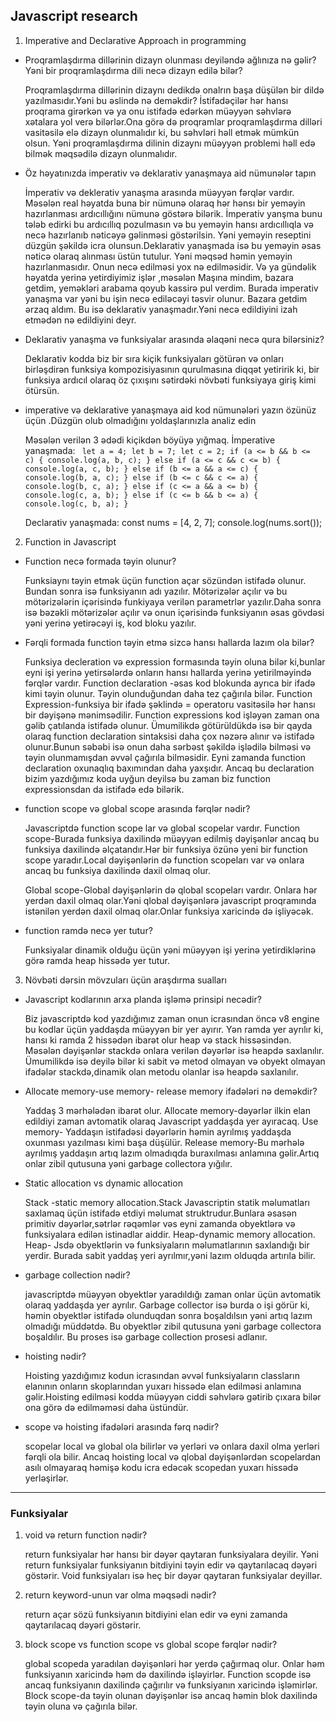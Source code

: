 ## Javascript research
 1. Imperative and Declarative Approach in programming

  - Proqramlaşdırma dillərinin dizayn olunması deyiləndə ağlınıza nə gəlir? Yəni bir proqramlaşdırma dili necə dizayn edilə bilər?
 
    Proqramlaşdırma dillərinin dizaynı dedikdə onalrın başa düşülən bir dildə yazılmasıdır.Yəni bu əslində nə deməkdir? İstifadəçilər hər hansı proqrama girərkən və ya onu istifadə edərkən müəyyən səhvlərə xətalara yol verə bilərlər.Ona görə də proqramlar proqramlaşdırma dilləri vasitəsilə elə dizayn olunmalıdır ki, bu səhvləri həll etmək mümkün olsun. Yəni proqramlaşdırma dilinin dizaynı müəyyən problemi həll edə bilmək məqsədilə dizayn olunmalıdır.

  - Öz həyatınızda imperativ və deklarativ yanaşmaya aid nümunələr tapın

    İmperativ və deklerativ yanaşma arasında müəyyən fərqlər vardır. Məsələn real həyatda buna bir nümunə olaraq hər hənsı bir yeməyin hazırlanması ardıcıllığını nümunə göstərə bilərik. İmperativ yanşma bunu tələb edirki bu ardıcıllıq pozulmasın və bu yeməyin hansı ardıcıllıqla və necə hazırlanıb nəticəyə gəlinməsi göstərilsin. Yəni yeməyin reseptini düzgün şəkildə icra olunsun.Deklarativ yanaşmada isə bu yeməyin əsas nəticə olaraq alınması üstün tutulur. Yəni məqsəd həmin yeməyin hazırlanmasıdır. Onun necə edilməsi yox nə edilməsidir.
    Və ya gündəlik həyatda yerinə yetirdiyimiz işlər ,məsələn Maşına mindim, bazara getdim, yeməkləri arabama qoyub kassirə pul verdim. Burada imperativ yanaşma var yəni bu işin  necə ediləcəyi təsvir olunur. 
    Bazara getdim ərzaq aldım. Bu isə deklarativ yanaşmadır.Yəni necə edildiyini izah etmədən nə edildiyini deyr.

  - Deklarativ yanaşma və funksiyalar arasında əlaqəni necə qura bilərsiniz?

    Deklarativ kodda biz bir sıra kiçik funksiyaları götürən və onları birləşdirən funksiya kompozisiyasının qurulmasına diqqət yetiririk ki, bir funksiya ardıcıl olaraq öz çıxışını sətirdəki növbəti funksiyaya giriş kimi ötürsün.

  - imperative və deklarative yanaşmaya aid kod nümunələri yazın özünüz üçün .Düzgün olub olmadığını yoldaşlarınızla analiz edin

    Məsələn verilən 3 ədədi kiçikdən böyüyə yığmaq.
   İmperative yanaşmada:
  <code> let a = 4;
   let b = 7;
   let c = 2;
if (a <= b && b <= c) {
    console.log(a, b, c);
} else if (a <= c && c <= b) {
    console.log(a, c, b);
} else if (b <= a && a <= c) {
    console.log(b, a, c);
} else if (b <= c && c <= a) {
    console.log(b, c, a);
} else if (c <= a && a <= b) {
    console.log(c, a, b);
} else if (c <= b && b <= a) {
    console.log(c, b, a);
} </code>

    Declarativ yanaşmada:
    const nums = [4, 2, 7];
    console.log(nums.sort());

 2. Function in Javascript

  - Function necə formada təyin olunur?

    Funksiaynı təyin etmək üçün function açar sözündən istifadə olunur. Bundan sonra isə funksiyanın adı yazılır. Mötərizələr açılır və bu mötərizələrin içərisində funkiyaya verilən parametrlər yazılır.Daha sonra isə bəzəkli mötərizələr açılır və onun içərisində funksiyanın əsas gövdəsi yəni yerinə yetirəcəyi iş, kod  bloku yazılır.

  - Fərqli formada function təyin etmə sizcə hansı hallarda lazım ola bilər?
   
    Funksiya decleration və expression formasında təyin oluna bilər ki,bunlar eyni işi yerinə yetirsələrdə onların hansı hallarda yerinə yetirilməyində fərqlər vardır.
  Function  declaration -əsas kod blokunda ayrıca bir ifadə kimi təyin olunur. Təyin olunduğundan daha tez çağırıla bilər.
  Function Expression-funksiya bir ifadə şəklində = operatoru vasitəsilə hər hansı bir dəyişənə mənimsədilir. Function expressions kod işləyən zaman ona gəlib çatılanda istifadə olunur.
    Ümumilikdə götürüldükdə isə bir qayda olaraq function declaration sintaksisi daha çox nəzərə alınır və istifadə olunur.Bunun səbəbi isə onun daha sərbəst şəkildə işlədilə bilməsi və təyin olunmamışdan əvvəl çağırıla bilməsidir. Eyni zamanda function declaration oxunaqlıq baxımından daha yaxşıdır.
    Ancaq bu declaration bizim yazdığımız koda uyğun deyilsə bu zaman biz function expressionsdan da istifadə edə bilərik.
  - function scope və global scope arasında fərqlər nədir?

    Javascriptdə function scope lar və global scopelar vardır.
    Function scope-Burada funksiya daxilində müəyyən edilmiş dəyişənlər ancaq bu funksiya daxilində əlçatandır.Hər bir funksiya özünə yeni bir function scope yaradır.Local dəyişənlərin də function scopeları var və onlara ancaq bu funksiya daxilində daxil olmaq olur.

    Global scope-Global dəyişənlərin də qlobal scopeları vardır. Onlara hər yerdən daxil olmaq olar.Yəni qlobal dəyişənlərə javascript proqramında istənilən yerdən daxil olmaq olar.Onlar funksiya xaricində də işliyəcək.
  - function ramdə necə yer tutur?

    Funksiyalar dinamik olduğu üçün yəni müəyyən işi yerinə yetirdiklərinə görə ramda heap hissədə  yer tutur.

3. Növbəti dərsin mövzuları üçün araşdırma sualları
  - Javascript kodlarının arxa planda işləmə prinsipi necədir?

    Biz javascriptdə kod yazdığımız zaman onun icrasından öncə v8 engine bu kodlar üçün yaddaşda müəyyən bir yer ayırır. Yən ramda yer ayrılır ki, hansı ki ramda 2 hissədən ibarət olur heap və stack hissəsindən.
    Məsələn dəyişənlər stackdə onlara verilən dəyərlər isə heapdə saxlanılır. Ümumilikdə isə deyilə bilər ki sabit və metod olmayan və obyekt olmayan ifadələr stackdə,dinamik olan metodu olanlar isə heapdə saxlanılır.
  - Allocate memory-use memory- release memory ifadələri nə deməkdir?

    Yaddaş  3 mərhələdən ibarət olur.
    Allocate memory-dəyərlər ilkin elan edildiyi zaman avtomatik olaraq Javascript yaddaşda yer ayıracaq.
    Use memory- Yaddaşın istifadəsi dəyərlərin həmin ayrılmış yaddaşda oxunması yazılması kimi başa düşülür.
    Release memory-Bu mərhələ ayrılmış yaddaşın artıq lazım olmadıqda buraxılması anlamına gəlir.Artıq onlar zibil qutusuna yəni garbage collectora yığılır. 
  - Static allocation vs dynamic allocation
    
    Stack -static memory allocation.Stack Javascriptin statik məlumatları saxlamaq üçün istifadə etdiyi məlumat struktrudur.Bunlara əsasən primitiv dəyərlər,sətrlər rəqəmlər vəs eyni zamanda obyektlərə və funksiyalara edilən istinadlar aiddir.
    Heap-dynamic memory allocation. Heap- Jsdə obyektlərin və funksiyaların məlumatlarının saxlandığı bir yerdir. Burada sabit yaddaş yeri ayrılmır,yəni lazım olduqda artırıla bilir.
  - garbage collection nədir?

    javascriptdə müəyyən obyektlər yaradıldığı zaman onlar üçün avtomatik olaraq yaddaşda yer ayrılır. Garbage collector isə burda o işi görür ki, həmin obyektlər istifadə olunduqdan sonra  boşaldılsın yəni artıq lazım olmadığı müddətdə. Bu obyektlər zibil qutusuna yəni garbage collectora boşaldılır.
    Bu proses isə garbage collection prosesi adlanır.
  - hoisting nədir?

    Hoisting yazdığımız kodun icrasından əvvəl funksiyaların classların elanının onların skoplarından yuxarı hissədə elan edilməsi anlamına gəlir.Hoisting edilməsi kodda müəyyən ciddi səhvlərə gətirib çıxara bilər ona görə də edilməməsi daha üstündür.
  - scope və hoisting ifadələri arasında fərq nədir?
  
     scopelar local və global ola bilirlər və yerləri və onlara daxil olma yerləri fərqli ola bilir. Ancaq hoisting local və qlobal dəyişənlərdən scopelardan asılı olmayaraq həmişə kodu icra edəcək scopedan yuxarı hissədə yerləşirlər.

---
 ### Funksiyalar
  
   1.  void və return function nədir?

        return funksiyalar hər hansı bir dəyər qaytaran funksiyalara deyilir. Yəni return funksiyalar funksiyanın bitdiyini təyin edir və qaytarılacaq dəyəri göstərir.
        Void funksiyaları isə heç bir dəyər qaytaran funksiyalar deyillər.

  2. return keyword-unun var olma məqsədi nədir?
       
        return açar sözü funksiyanın bitdiyini elan edir və eyni zamanda qaytarılacaq dəyəri göstərir.
  
  3. block scope vs function scope vs global scope fərqlər nədir?

     global scopeda yaradılan dəyişənləri hər yerdə çağırmaq olur. Onlar həm funksiyanın xaricində həm də daxilində işləyirlər.
    Function scopde isə ancaq funksiyanın daxilində çağırılır və funksiyanın xaricində işləmirlər.
    Block scope-da təyin olunan dəyişənlər isə ancaq həmin blok daxilində təyin oluna və çağırıla bilər.